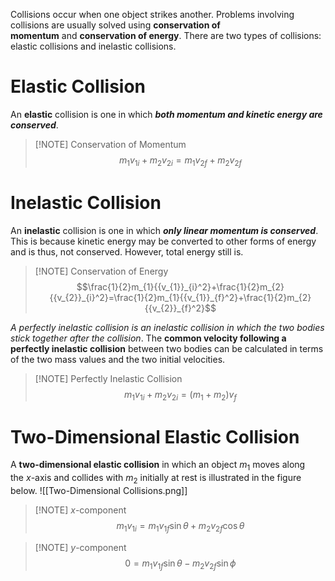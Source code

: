 Collisions occur when one object strikes another. Problems involving collisions are usually solved using **conservation of momentum** and **conservation of energy**. There are two types of collisions: elastic collisions and inelastic collisions.

# Elastic Collision
An **elastic** collision is one in which ***both momentum and kinetic energy are conserved***.

> [!NOTE] Conservation of Momentum
> $$m_{1}{v_{1}}_{i}+m_{2}{v_{2}}_{i}=m_{1}{v_{2}}_{f}+m_{2}{v_{2}}_{f}$$
# Inelastic Collision
An **inelastic** collision is one in which ***only linear momentum is conserved***. This is because kinetic energy may be converted to other forms of energy and is thus, not conserved. However, total energy still is.

> [!NOTE] Conservation of Energy
> $$\frac{1}{2}m_{1}{{v_{1}}_{i}^2}+\frac{1}{2}m_{2}{{v_{2}}_{i}^2}=\frac{1}{2}m_{1}{{v_{1}}_{f}^2}+\frac{1}{2}m_{2}{{v_{2}}_{f}^2}$$

_A perfectly inelastic collision is an inelastic collision in which the two bodies stick together after the collision_. The **common velocity following a perfectly inelastic collision** between two bodies can be calculated in terms of the two mass values and the two initial velocities. 

> [!NOTE] Perfectly Inelastic Collision
> $$m_{1}{v_{1}}_{i}+m_{2}{v_{2}}_{i}=(m_{1}+m_{2})v_{f}$$

# Two-Dimensional Elastic Collision
A **two-dimensional elastic collision** in which an object $m_{1}$ moves along the $x$-axis and collides with $m_{2}$ initially at rest is illustrated in the figure below.
![[Two-Dimensional Collisions.png]]
> [!NOTE] $x$-component
> $$m_{1}{v_{1}}_{i}=m_{1}{v_{1}}_{f}\sin \theta+m_{2}{v_{2}}_{f}\cos \theta$$

> [!NOTE] $y$-component
> $$0=m_{1}{v_{1}}_{f}\sin \theta-m_{2}{v_{2}}_{f}\sin \phi$$
